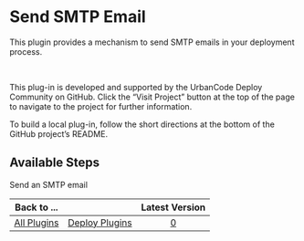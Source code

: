 
Send SMTP Email
===============


This plugin provides a mechanism to send SMTP emails in your deployment process.


 


This plug-in is developed and supported by the UrbanCode Deploy Community on GitHub. Click the “Visit Project” button at the top of the page to navigate to the project for further information.


To build a local plug-in, follow the short directions at the bottom of the GitHub project’s README.



Available Steps
---------------


Send an SMTP email





|Back to ...||Latest Version|
| :---: | :---: | :---: |
|[All Plugins](../../index.md)|[Deploy Plugins](../README.md)|[0]()|
